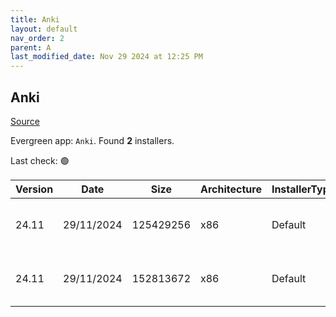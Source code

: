 ```yaml
---
title: Anki
layout: default
nav_order: 2
parent: A
last_modified_date: Nov 29 2024 at 12:25 PM
---
```


## Anki

[Source](https://github.com/ankitects/anki/)

Evergreen app: `Anki`. Found **2** installers.

Last check: 🟢

| Version | Date       | Size      | Architecture | InstallerType | Type | URI                                                                                                                                                                          |
| ------- | ---------- | --------- | ------------ | ------------- | ---- | ---------------------------------------------------------------------------------------------------------------------------------------------------------------------------- |
| 24.11   | 29/11/2024 | 125429256 | x86          | Default       | exe  | [https://github.com/ankitects/anki/releases/download/24.11/anki-24.11-windows-qt5.exe](https://github.com/ankitects/anki/releases/download/24.11/anki-24.11-windows-qt5.exe) |
| 24.11   | 29/11/2024 | 152813672 | x86          | Default       | exe  | [https://github.com/ankitects/anki/releases/download/24.11/anki-24.11-windows-qt6.exe](https://github.com/ankitects/anki/releases/download/24.11/anki-24.11-windows-qt6.exe) |
